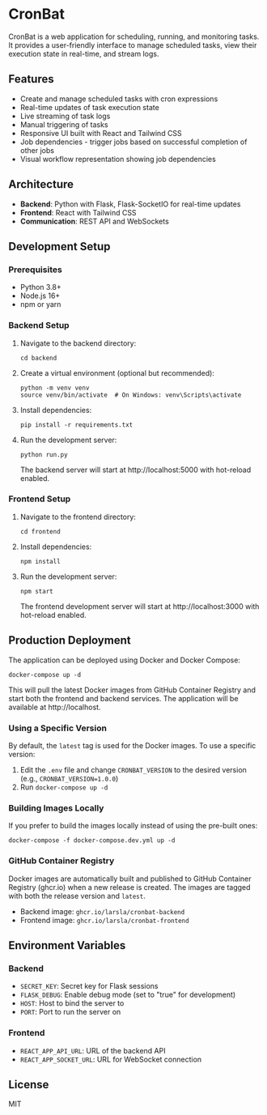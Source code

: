 # CronBat

CronBat is a web application for scheduling, running, and monitoring tasks. It provides a user-friendly interface to manage scheduled tasks, view their execution state in real-time, and stream logs.

## Features

- Create and manage scheduled tasks with cron expressions
- Real-time updates of task execution state
- Live streaming of task logs
- Manual triggering of tasks
- Responsive UI built with React and Tailwind CSS
- Job dependencies - trigger jobs based on successful completion of other jobs
- Visual workflow representation showing job dependencies

## Architecture

- **Backend**: Python with Flask, Flask-SocketIO for real-time updates
- **Frontend**: React with Tailwind CSS
- **Communication**: REST API and WebSockets

## Development Setup

### Prerequisites

- Python 3.8+
- Node.js 16+
- npm or yarn

### Backend Setup

1. Navigate to the backend directory:
   ```
   cd backend
   ```

2. Create a virtual environment (optional but recommended):
   ```
   python -m venv venv
   source venv/bin/activate  # On Windows: venv\Scripts\activate
   ```

3. Install dependencies:
   ```
   pip install -r requirements.txt
   ```

4. Run the development server:
   ```
   python run.py
   ```

   The backend server will start at http://localhost:5000 with hot-reload enabled.

### Frontend Setup

1. Navigate to the frontend directory:
   ```
   cd frontend
   ```

2. Install dependencies:
   ```
   npm install
   ```

3. Run the development server:
   ```
   npm start
   ```

   The frontend development server will start at http://localhost:3000 with hot-reload enabled.

## Production Deployment

The application can be deployed using Docker and Docker Compose:

```
docker-compose up -d
```

This will pull the latest Docker images from GitHub Container Registry and start both the frontend and backend services. The application will be available at http://localhost.

### Using a Specific Version

By default, the `latest` tag is used for the Docker images. To use a specific version:

1. Edit the `.env` file and change `CRONBAT_VERSION` to the desired version (e.g., `CRONBAT_VERSION=1.0.0`)
2. Run `docker-compose up -d`

### Building Images Locally

If you prefer to build the images locally instead of using the pre-built ones:

```
docker-compose -f docker-compose.dev.yml up -d
```

### GitHub Container Registry

Docker images are automatically built and published to GitHub Container Registry (ghcr.io) when a new release is created. The images are tagged with both the release version and `latest`.

- Backend image: `ghcr.io/larsla/cronbat-backend`
- Frontend image: `ghcr.io/larsla/cronbat-frontend`

## Environment Variables

### Backend

- `SECRET_KEY`: Secret key for Flask sessions
- `FLASK_DEBUG`: Enable debug mode (set to "true" for development)
- `HOST`: Host to bind the server to
- `PORT`: Port to run the server on

### Frontend

- `REACT_APP_API_URL`: URL of the backend API
- `REACT_APP_SOCKET_URL`: URL for WebSocket connection

## License

MIT
